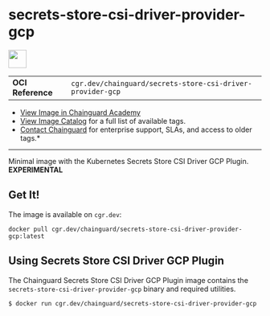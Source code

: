 <!--monopod:start-->
# secrets-store-csi-driver-provider-gcp

<!--url:start-->
<a href="https://github.com/GoogleCloudPlatform/secrets-store-csi-driver-provider-gcp">
<!--logo:start-->
  <img src="https://storage.googleapis.com/chainguard-academy/logos/secrets-store-csi-driver-provider-gcp/logo.svg" width="36px" height="36px" />
<!--logo:end-->
</a>
<!--url:end-->

| | |
| - | - |
| **OCI Reference** | `cgr.dev/chainguard/secrets-store-csi-driver-provider-gcp` |

* [View Image in Chainguard Academy](https://edu.chainguard.dev/chainguard/chainguard-images/reference/secrets-store-csi-driver-provider-gcp/overview/)
* [View Image Catalog](https://console.enforce.dev/images/catalog) for a full list of available tags.
* [Contact Chainguard](https://www.chainguard.dev/chainguard-images) for enterprise support, SLAs, and access to older tags.*
---
<!--monopod:end-->

<!--overview:start-->
Minimal image with the Kubernetes Secrets Store CSI Driver GCP Plugin. **EXPERIMENTAL**
<!--overview:end-->

<!--getting:start-->
## Get It!
The image is available on `cgr.dev`:

```
docker pull cgr.dev/chainguard/secrets-store-csi-driver-provider-gcp:latest
```
<!--getting:end-->

<!--body:start-->
## Using Secrets Store CSI Driver GCP Plugin

The Chainguard Secrets Store CSI Driver GCP Plugin image contains the `secrets-store-csi-driver-provider-gcp` binary and required utilities.

```shell
$ docker run cgr.dev/chainguard/secrets-store-csi-driver-provider-gcp
```
<!--body:end-->

